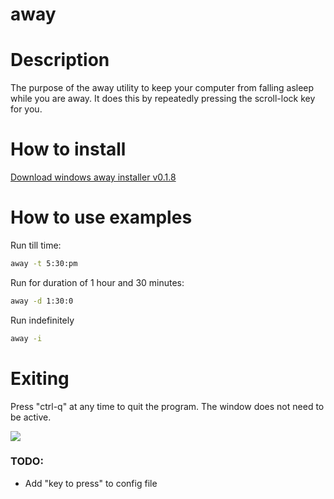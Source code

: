 # away

# Description
The purpose of the away utility to keep your computer from falling asleep while you are away.
It does this by repeatedly pressing the scroll-lock key for you.

# How to install
[Download windows away installer v0.1.8](http://www.carmanbabin.com/away/away-0.1.8-setup.exe)

# How to use examples
Run till time:
```sh
away -t 5:30:pm
```

Run for duration of 1 hour and 30 minutes:
```sh
away -d 1:30:0
```

Run indefinitely
```sh
away -i
```

# Exiting
Press "ctrl-q" at any time to quit the program. The window does not need to be active.

![](https://s3.us-west-2.amazonaws.com/blog.carmanbabin.net/tools/away.gif)

### TODO:
 - Add "key to press" to config file
